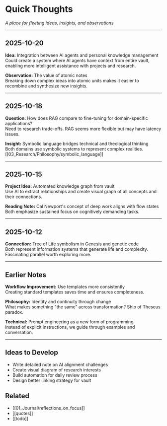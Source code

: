 # Quick Thoughts

*A place for fleeting ideas, insights, and observations*

---

## 2025-10-20

**Idea:** Integration between AI agents and personal knowledge management  
Could create a system where AI agents have context from entire vault, enabling more intelligent assistance with projects and research.

**Observation:** The value of atomic notes  
Breaking down complex ideas into atomic units makes it easier to recombine and synthesize new insights.

---

## 2025-10-18

**Question:** How does RAG compare to fine-tuning for domain-specific applications?  
Need to research trade-offs. RAG seems more flexible but may have latency issues.

**Insight:** Symbolic language bridges technical and theological thinking  
Both domains use symbolic systems to represent complex realities. [[03_Research/Philosophy/symbolic_language]]

---

## 2025-10-15

**Project Idea:** Automated knowledge graph from vault  
Use AI to extract relationships and create visual graph of all concepts and their connections.

**Reading Note:** Cal Newport's concept of deep work aligns with flow states  
Both emphasize sustained focus on cognitively demanding tasks.

---

## 2025-10-12

**Connection:** Tree of Life symbolism in Genesis and genetic code  
Both represent information systems that generate life and complexity. Fascinating parallel worth exploring more.

---

## Earlier Notes

**Workflow Improvement:** Use templates more consistently  
Creating standard templates saves time and ensures completeness.

**Philosophy:** Identity and continuity through change  
What makes something "the same" across transformation? Ship of Theseus paradox.

**Technical:** Prompt engineering as a new form of programming  
Instead of explicit instructions, we guide through examples and conversation.

---

## Ideas to Develop
- Write detailed note on AI alignment challenges
- Create visual diagram of research interests
- Build automation for daily review process
- Design better linking strategy for vault

## Related
- [[01_Journal/reflections_on_focus]]
- [[quotes]]
- [[todo]]
